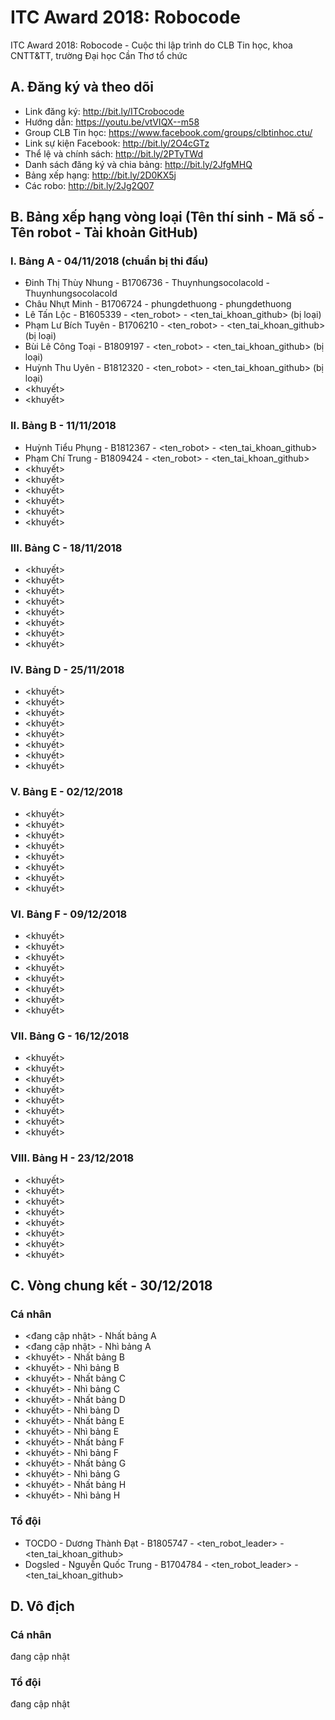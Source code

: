 # ITC Award 2018: Robocode
ITC Award 2018: Robocode - Cuộc thi lập trình do CLB Tin học, khoa CNTT&TT, trường Đại học Cần Thơ tổ chức

## A. Đăng ký và theo dõi
* Link đăng ký: http://bit.ly/ITCrobocode
* Hướng dẫn: https://youtu.be/vtVIQX--m58
* Group CLB Tin học: https://www.facebook.com/groups/clbtinhoc.ctu/
* Link sự kiện Facebook: http://bit.ly/2O4cGTz
* Thể lệ và chính sách: http://bit.ly/2PTyTWd
* Danh sách đăng ký và chia bảng: http://bit.ly/2JfgMHQ
* Bảng xếp hạng: http://bit.ly/2D0KX5j
* Các robo: http://bit.ly/2Jg2Q07

## B. Bảng xếp hạng vòng loại (Tên thí sinh - Mã số - Tên robot - Tài khoản GitHub)
### I. Bảng A - 04/11/2018 (chuẩn bị thi đấu)
* Đinh Thị Thùy Nhung - B1706736 - Thuynhungsocolacold - Thuynhungsocolacold
* Châu Nhựt Minh - B1706724 - phungdethuong - phungdethuong
* Lê Tấn Lộc - B1605339 - <ten_robot> - <ten_tai_khoan_github> (bị loại)
* Phạm Lư Bích Tuyên - B1706210 - <ten_robot> - <ten_tai_khoan_github> (bị loại)
* Bùi Lê Công Toại - B1809197 - <ten_robot> - <ten_tai_khoan_github> (bị loại)
* Huỳnh Thu Uyên - B1812320 - <ten_robot> - <ten_tai_khoan_github> (bị loại)
* <khuyết>
* <khuyết>

### II. Bảng B - 11/11/2018
* Huỳnh Tiểu Phụng - B1812367 - <ten_robot> - <ten_tai_khoan_github>
* Phạm Chí Trung - B1809424 - <ten_robot> - <ten_tai_khoan_github>
* <khuyết>
* <khuyết>
* <khuyết>
* <khuyết>
* <khuyết>
* <khuyết>

### III. Bảng C - 18/11/2018
* <khuyết>
* <khuyết>
* <khuyết>
* <khuyết>
* <khuyết>
* <khuyết>
* <khuyết>
* <khuyết>

### IV. Bảng D - 25/11/2018
* <khuyết>
* <khuyết>
* <khuyết>
* <khuyết>
* <khuyết>
* <khuyết>
* <khuyết>
* <khuyết>

### V. Bảng E - 02/12/2018
* <khuyết>
* <khuyết>
* <khuyết>
* <khuyết>
* <khuyết>
* <khuyết>
* <khuyết>
* <khuyết>

### VI. Bảng F - 09/12/2018
* <khuyết>
* <khuyết>
* <khuyết>
* <khuyết>
* <khuyết>
* <khuyết>
* <khuyết>
* <khuyết>

### VII. Bảng G - 16/12/2018
* <khuyết>
* <khuyết>
* <khuyết>
* <khuyết>
* <khuyết>
* <khuyết>
* <khuyết>
* <khuyết>

### VIII. Bảng H - 23/12/2018
* <khuyết>
* <khuyết>
* <khuyết>
* <khuyết>
* <khuyết>
* <khuyết>
* <khuyết>
* <khuyết>

## C. Vòng chung kết - 30/12/2018
### Cá nhân
* <đang cập nhật> - Nhất bảng A
* <đang cập nhật> - Nhì bảng A
* <khuyết> - Nhất bảng B
* <khuyết> - Nhì bảng B
* <khuyết> - Nhất bảng C
* <khuyết> - Nhì bảng C
* <khuyết> - Nhất bảng D
* <khuyết> - Nhì bảng D
* <khuyết> - Nhất bảng E
* <khuyết> - Nhì bảng E
* <khuyết> - Nhất bảng F
* <khuyết> - Nhì bảng F
* <khuyết> - Nhất bảng G
* <khuyết> - Nhì bảng G
* <khuyết> - Nhất bảng H
* <khuyết> - Nhì bảng H

### Tổ đội
* TOCDO - Dương Thành Đạt - B1805747 - <ten_robot_leader> - <ten_tai_khoan_github>
* Dogsled - Nguyễn Quốc Trung - B1704784 - <ten_robot_leader> - <ten_tai_khoan_github>

## D. Vô địch
### Cá nhân
đang cập nhật
### Tổ đội
đang cập nhật
